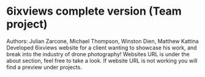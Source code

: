 # 6ixviews complete version (Team project)
Authors: Julian Zarcone, Michael Thompson, Winston Dien, Matthew Kattina
Developed 6ixviews website for a client wanting to showcase his work, and break into the industry of drone photography!
Websites URL is under the about section, feel free to take a look.
If website URL is not working you will find a preview under projects.
